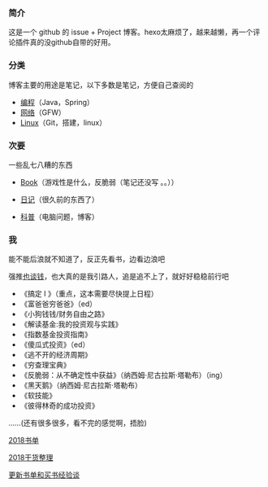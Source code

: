 ### 简介
这是一个 github 的 issue + Project 博客。hexo太麻烦了，越来越懒，再一个评论插件真的没github自带的好用。

### 分类
博客主要的用途是笔记，以下多数是笔记，方便自己查阅的
- [编程](https://github.com/Zakariyya/blog/projects/7)（Java，Spring）
- [网络](https://github.com/Zakariyya/blog/projects/5)（GFW）
- [Linux](https://github.com/Zakariyya/blog/projects/4)（Git，搭建，linux）

### 次要
一些乱七八糟的东西
- [Book](https://github.com/Zakariyya/blog/projects/3)（游戏性是什么，反脆弱（笔记还没写 。。））

- [日记](https://github.com/Zakariyya/blog/projects/8)（很久前的东西了）
  
- [科普](https://github.com/Zakariyya/blog/projects/6)（电脑问题，博客）

### 我

能不能后浪就不知道了，反正先看书，边看边浪吧

强推[也谈钱](https://yetanmoney.com/)，也大真的是我引路人，追是追不上了，就好好稳稳前行吧

- 《搞定 I 》（重点，这本需要尽快提上日程）
- 《富爸爸穷爸爸》（ed）
- 《小狗钱钱/财务自由之路》
- 《解读基金:我的投资观与实践》
- 《指数基金投资指南》
- 《傻瓜式投资》（ed）
- 《逃不开的经济周期》
- 《穷查理宝典》
- 《反脆弱：从不确定性中获益》（纳西姆·尼古拉斯·塔勒布）（ing）
- 《黑天鹅》（纳西姆·尼古拉斯·塔勒布）
- 《软技能》
- 《彼得林奇的成功投资》

……(还有很多很多，看不完的感觉啊，捂脸)

[2018书单](https://yetanmoney.com/book-list-180718/)

[2018干货整理](https://yetanmoney.com/2018-summary/)

[更新书单和买书经验谈](https://yetanmoney.com/book-list-181007/)

